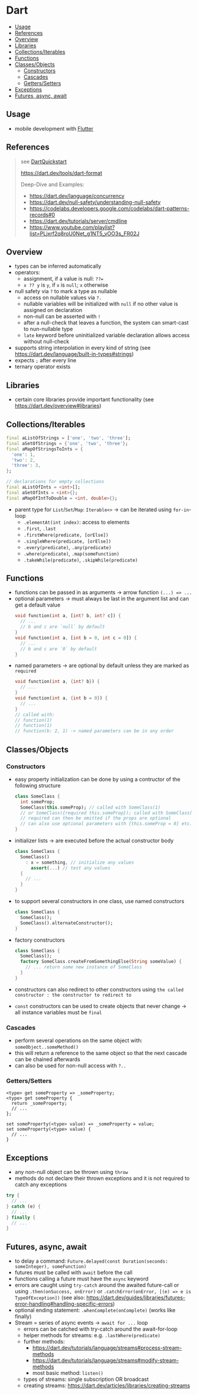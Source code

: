 # Dart

- [Usage](#usage)
- [References](#references)
- [Overview](#overview)
- [Libraries](#libraries)
- [Collections/Iterables](#collectionsiterables)
- [Functions](#functions)
- [Classes/Objects](#classesobjects)
  - [Constructors](#constructors)
  - [Cascades](#cascades)
  - [Getters/Setters](#getterssetters)
- [Exceptions](#exceptions)
- [Futures, async, await](#futures-async-await)

## Usage

- mobile development with [Flutter](./Flutter.md)

## References

> see [DartQuickstart](./DartQuickstart.md#referenzen)
>
> https://dart.dev/tools/dart-format
>
> Deep-Dive and Examples:
>
> - https://dart.dev/language/concurrency
> - https://dart.dev/null-safety/understanding-null-safety
> - https://codelabs.developers.google.com/codelabs/dart-patterns-records#0
> - https://dart.dev/tutorials/server/cmdline
> - https://www.youtube.com/playlist?list=PLjxrf2q8roU0Net_g1NT5_vOO3s_FR02J

## Overview

- types can be inferred automatically
- operators:
  - assignment, if a value is null: `??=`
  - `x ?? y` is `y`, if `x` is `null`; `x` otherwise
- null safety via `?` to mark a type as nullable
  - access on nullable values via `?.`
  - nullable variables will be initialized with `null` if no other value is assigned on declaration
  - non-null can be asserted with `!`
  - after a null-check that leaves a function, the system can smart-cast to nun-nullable type
  - `late` keyword before uninitialized variable declaration allows access without null-check
- supports string interpolation in every kind of string (see https://dart.dev/language/built-in-types#strings)
- expects `;` after every line
- ternary operator exists

## Libraries

- certain core libraries provide important functionality (see https://dart.dev/overview#libraries)

## Collections/Iterables

```dart
final aListOfStrings = ['one', 'two', 'three'];
final aSetOfStrings = {'one', 'two', 'three'};
final aMapOfStringsToInts = {
  'one': 1,
  'two': 2,
  'three': 3,
};

// declarations for empty collections
final aListOfInts = <int>[];
final aSetOfInts = <int>{};
final aMapOfIntToDouble = <int, double>{};
```

- parent type for `List`/`Set`/`Map`: `Iterable<>` -> can be iterated using `for-in`-loop
  - `.elementAt(int index)`: access to elements
  - `.first`, `.last`
  - `.firstWhere(predicate, [orElse])`
  - `.singleWhere(predicate, [orElse])`
  - `.every(predicate)`, `.any(predicate)`
  - `.where(predicate)`, `.map(someFunction)`
  - `.takeWhile(predicate)`, `.skipWhile(predicate)`

## Functions

- functions can be passed in as arguments -> arrow function `(...) => ...`
- optional parameters -> must always be last in the argument list and can get a default value
  ```dart
  void function(int a, [int? b, int? c]) {
    // ...
    // b and c are `null` by default
  }
  void function(int a, [int b = 0, int c = 0]) {
    // ...
    // b and c are `0` by default
  }
  ```
- named parameters -> are optional by default unless they are marked as `required`
  ```dart
  void function(int a, {int? b}) {
    // ...
  }
  void function(int a, {int b = 0}) {
    // ...
  }
  // called with:
  // function(1)
  // function(1)
  // function(b: 2, 1) -> named parameters can be in any order
  ```

## Classes/Objects

### Constructors

- easy property initialization can be done by using a contructor of the following structure
  ```dart
  class SomeClass {
    int someProp;
    SomeClass(this.someProp); // called with SomeClass(1)
    // or SomeClass({required this.someProp}); called with SomeClass(someProp: 1)
    // required can then be omitted if the props are optional
    // can also use optional parameters with [this.someProp = 0] etc.
  }
  ```
- initializer lists -> are executed before the actual constructor body
  ```dart
  class SomeClass {
    SomeClass()
      : x = something, // initialize any values
        assert(...) // test any values
    {
      // ...
    }
  }
  ```
- to support several constructors in one class, use named constructors
  ```dart
  class SomeClass {
    SomeClass();
    SomeClass().alternateConstructor();
  }
  ```
- factory constructors
  ```dart
  class SomeClass {
    SomeClass();
    factory SomeClass.createFromSomethingElse(String someValue) {
      // ... return some new instance of SomeClass
    }
  }
  ```

- constructors can also redirect to other constructors using `the called constructor : the constructor to redirect to`
- `const` constructors can be used to create objects that never change -> all instance variables must be `final`

### Cascades

- perform several operations on the same object with: `someObject..someMethod()`
- this will return a reference to the same object so that the next cascade can be chained afterwards
- can also be used for non-null access with `?..`

### Getters/Setters

```
<type> get someProperty => _someProperty;
<type> get someProperty {
  return _someProperty;
  // ...
};

set someProperty(<type> value) => _someProperty = value;
set someProperty(<type> value) {
  // ...
}
```

## Exceptions

- any non-null object can be thrown using `throw`
- methods do not declare their thrown exceptions and it is not required to catch any exceptions

```dart
try {
  // ...
} catch (e) {
  // ...
} finally {
  // ...
}
```

## Futures, async, await

- to delay a command: `Future.delayed(const Duration(seconds: someInteger), someFunction)`
- futures must be called with `await` before the call
- functions calling a future must have the `async` keyword
- errors are caught using `try-catch` around the awaited future-call or using `.then(onSuccess, onError)` or `.catchError(onError, [(e) => e is TypeOfException])` (see also: https://dart.dev/guides/libraries/futures-error-handling#handling-specific-errors)
- optional ending statement: `.whenComplete(onComplete)` (works like finally)
- Stream = series of async events -> `await for ...` loop
  - errors can be catched with try-catch around the await-for-loop
  - helper methods for streams: e.g. `.lastWhere(predicate)`
  - further methods:
    - https://dart.dev/tutorials/language/streams#process-stream-methods
    - https://dart.dev/tutorials/language/streams#modify-stream-methods
    - most basic method: `listen()`
  - types of streams: single subscription OR broadcast
  - creating streams: https://dart.dev/articles/libraries/creating-streams
